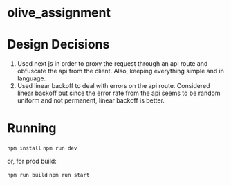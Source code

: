 # olive_assignment

# Design Decisions
1. Used next js in order to proxy the request through an api route and obfuscate the api from the client. Also, keeping everything simple and in language.
2. Used linear backoff to deal with errors on the api route. Considered linear backoff but since the error rate from the api seems to be random uniform and not permanent, linear backoff is better.


# Running
`npm install`
`npm run dev`

or, for prod build:

`npm run build`
`npm run start`
